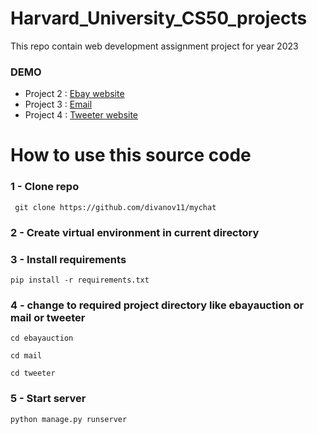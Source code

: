 # Harvard_University_CS50_projects
This repo contain web development assignment project for year 2023 

### DEMO 
* Project 2 : [Ebay website](https://ebayauction.up.railway.app/) 
* Project 3 : [Email](https://youtu.be/PPY_OxEHHXM)
* Project 4 : [Tweeter website](https://youtu.be/LdgSCfhXy6w)


# How to use this source code
### 1 - Clone repo
```
 git clone https://github.com/divanov11/mychat
```
### 2 - Create virtual environment in current directory
### 3 - Install requirements
```
pip install -r requirements.txt
```
### 4 - change to required project directory like ebayauction or mail or tweeter
```
cd ebayauction 
```
```
cd mail 
```
```
cd tweeter
```
### 5 - Start server
```
python manage.py runserver
```
